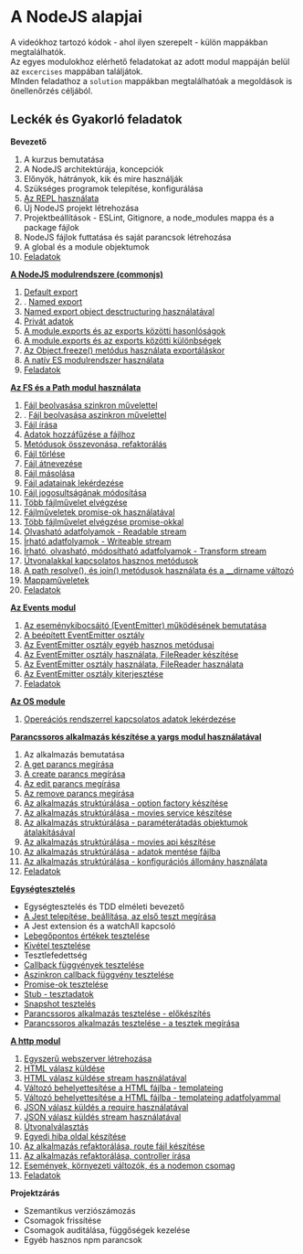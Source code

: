 # A NodeJS alapjai

A videókhoz tartozó kódok - ahol ilyen szerepelt -  külön mappákban megtalálhatók.  
Az egyes modulokhoz elérhető feladatokat az adott modul mappáján belül az `excercises` mappában találjátok.  
MInden feladathoz a `solution` mappákban megtalálhatóak a megoldások is önellenőrzés céljából.   

## Leckék és Gyakorló feladatok

**Bevezető**
1. A kurzus bemutatása
2. A NodeJS architektúrája, koncepciók
3. Előnyök, hátrányok, kik és mire használják
4. Szükséges programok telepítése, konfigurálása
5. [Az REPL használata](repl)
6. Új NodeJS projekt létrehozása
7. Projektbeállítások - ESLint, Gitignore, a node_modules mappa és a package fájlok
8. NodeJS fájlok futtatása és saját parancsok létrehozása
9. A global és a module objektumok
10. [Feladatok](repl/excercises)

**[A NodeJS modulrendszere (commonjs)](module-system)**
1. [Default export](module-system/default-export)
2. . [Named export](module-system/named-export)
3. [Named export object desctructuring használatával](module-system/named-export-with-destructuring)
4. [Privát adatok](module-system/private-parts)
5. [A module.exports és az exports közötti hasonlóságok](module-system/exports-vs-module.exports-similarities)
6. [A module.exports és az exports közötti különbségek](module-system/exports-vs-module.exports-differences)
7. [Az Object.freeze() metódus használata exportáláskor](module-system/object-freeze)
8. [A natív ES modulrendszer használata](module-system/es-module)
9. [Feladatok](module-system/excercises)

**[Az FS és a Path modul használata](fs)**
1. [Fájl beolvasása szinkron művelettel](fs/read-file-methods)
2. . [Fájl beolvasása aszinkron művelettel](fs/read-file-methods)
3. [Fájl írása](fs/basic-methods)
4. [Adatok hozzáfűzése a fájlhoz](fs/basic-methods)
5. [Metódusok összevonása, refaktorálás](fs/basic-methods-basic-methods-refactor)
6. [Fájl törlése](fs/other-methods)
7. [Fájl átnevezése](fs/other-methods)
8. [Fájl másolása](fs/other-methods)
9. [Fájl adatainak lekérdezése](fs/other-methods)
10. [Fájl jogosultságának módosítása](fs/other-methods)
11. [Több fájlművelet elvégzése](fs/multiple-file-operations)
12. [Fájlműveletek promise-ok használatával](fs/fs-promise)
13. [Több fájlművelet elvégzése promise-okkal](fs/multiple-file-operations-with-promises)
14. [Olvasható adatfolyamok - Readable stream](fs/readable-stream)
15. [Írható adatfolyamok - Writeable stream](fs/writeable-stream)
16. [Írható, olvasható, módosítható adatfolyamok - Transform stream](fs/transform-stream)
17. [Útvonalakkal kapcsolatos hasznos metódusok](path/useful-methods)
18. [A path resolve(), és join() metódusok használata és a __dirname változó](path/path-resolve-join-dirname)
19. [Mappaműveletek](fs/directory-operations)
20. [Feladatok](fs/excercises)

**[Az Events modul](events)**
1.  [Az eseménykibocsájtó (EventEmitter) működésének bemutatása](events/custom-eventemitter)
2.  [A beépített EventEmitter osztály](events/built-in-eventemitter)
3.  [Az EventEmitter osztály egyéb hasznos metódusai](events/other-eventemitter-methods)
4.  [Az EventEmitter osztály használata, FileReader készítése](events/eventemitter-example)
5.  [Az EventEmitter osztály használata, FileReader használata](events/eventemitter-example)
6.  [Az EventEmitter osztály kiterjesztése](events/extends-eventemitter)
7.  [Feladatok](events/excercises)

**[Az OS module](os)**
1. [Opereációs rendszerrel kapcsolatos adatok lekérdezése](os)

**[Parancssoros alkalmazás készítése a yargs modul használatával](yargs)** 
1. Az alkalmazás bemutatása
2. [A get parancs megírása](yargs/get-command)
3. [A create parancs megírása](yargs/create-command)
4. [Az edit parancs megírása](yargs/edit-command)
5. [Az remove parancs megírása](yargs/remove-command)
6. [Az alkalmazás struktúrálása - option factory készítése](yargs/option-factory)
7. [Az alkalmazás struktúrálása - movies service készítése](yargs/movie-service)
8. [Az alkalmazás struktúrálása - paraméterátadás objektumok átalakításával](yargs/parameter-destructuring)
9. [Az alkalmazás struktúrálása - movies api készítése](yargs/movies-api)
10. [Az alkalmazás struktúrálása - adatok mentése fájlba](yargs/write-database-file)
11. [Az alkalmazás struktúrálása - konfigurációs állomány használata](yargs/add-config)
12. [Feladatok](yargs/excercises)

**[Egységtesztelés](unit-testing-jest)** 
- Egységtesztelés és TDD elméleti bevezető
- [A Jest telepítése, beállítása, az első teszt megírása](unit-testing-jest/integers-floats-errors)
- A Jest extension és a watchAll kapcsoló
- [Lebegőpontos értékek tesztelése](unit-testing-jest/integers-floats-errors)
- [Kivétel tesztelése](unit-testing-jest/integers-floats-errors)
- Tesztlefedettség
- [Callback függvények tesztelése](unit-testing-jest/callbacks-and-mocks)
- [Aszinkron callback függvény tesztelése](unit-testing-jest/async-code-callback)
- [Promise-ok tesztelése](unit-testing-jest/promises)
- [Stub - tesztadatok](unit-testing-jest/stub)
- [Snapshot tesztelés](unit-testing-jest/snapshot-testing)
- [Parancssoros alkalmazás tesztelése - előkészítés](yargs/unit-testing)
- [Parancssoros alkalmazás tesztelése - a tesztek megírása](yargs/unit-testing)

**[A http modul](http)**
1. [Egyszerű webszerver létrehozása](http/basic-http-server)
2. [HTML válasz küldése](http/html-response)
3. [HTML válasz küldése stream használatával](http/html-response-stream)
4. [Változó behelyettesítése a HTML fájlba - templateing](http/templateing)
5. [Változó behelyettesítése a HTML fájlba - templateing adatfolyammal](http/templateing-with-stream)
6. [JSON válasz küldés a require használatával](http/json-response)
7. [JSON válasz küldés stream használatával](http/json-response-stream)
8. [Útvonalválasztás](http/routing-and-views)
9.  [Egyedi hiba oldal készítése](http/error-page)
10. [Az alkalmazás refaktorálása, route fájl készítése](http//route-file)
11. [Az alkalmazás refaktorálása, controller írása](http/controller)
12. [Események, környezeti változók, és a nodemon csomag](http/events-and-env)
13. [Feladatok](http/excercises)

**Projektzárás**
- Szemantikus verziószámozás
- Csomagok frissítése
- Csomagok auditálása, függőségek kezelése
- Egyéb hasznos npm parancsok

 